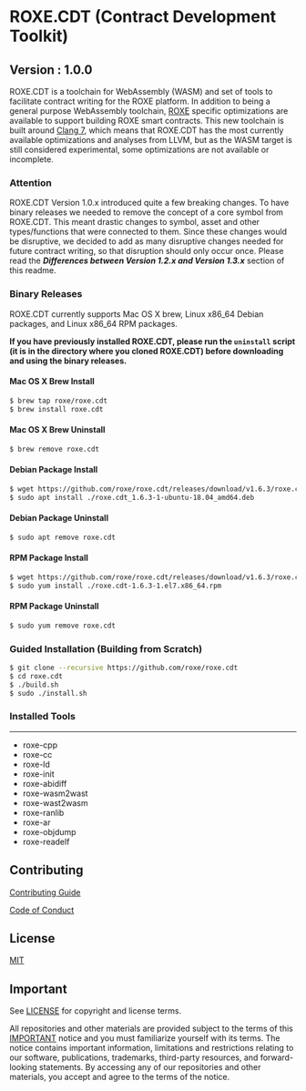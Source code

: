 # ROXE.CDT (Contract Development Toolkit)
## Version : 1.0.0

ROXE.CDT is a toolchain for WebAssembly (WASM) and set of tools to facilitate contract writing for the ROXE platform.  In addition to being a general purpose WebAssembly toolchain, [ROXE](https://github.com/roxe/eos) specific optimizations are available to support building ROXE smart contracts.  This new toolchain is built around [Clang 7](https://github.com/roxe/llvm), which means that ROXE.CDT has the most currently available optimizations and analyses from LLVM, but as the WASM target is still considered experimental, some optimizations are not available or incomplete.

### Attention
ROXE.CDT Version 1.0.x introduced quite a few breaking changes.  To have binary releases we needed to remove the concept of a core symbol from ROXE.CDT. This meant drastic changes to symbol, asset and other types/functions that were connected to them. Since these changes would be disruptive, we decided to add as many disruptive changes needed for future contract writing, so that disruption should only occur once. Please read the **_Differences between Version 1.2.x and Version 1.3.x_** section of this readme.

### Binary Releases
ROXE.CDT currently supports Mac OS X brew, Linux x86_64 Debian packages, and Linux x86_64 RPM packages.

**If you have previously installed ROXE.CDT, please run the `uninstall` script (it is in the directory where you cloned ROXE.CDT) before downloading and using the binary releases.**

#### Mac OS X Brew Install
```sh
$ brew tap roxe/roxe.cdt
$ brew install roxe.cdt
```

#### Mac OS X Brew Uninstall
```sh
$ brew remove roxe.cdt
```

#### Debian Package Install
```sh
$ wget https://github.com/roxe/roxe.cdt/releases/download/v1.6.3/roxe.cdt_1.6.3-1-ubuntu-18.04_amd64.deb
$ sudo apt install ./roxe.cdt_1.6.3-1-ubuntu-18.04_amd64.deb
```

#### Debian Package Uninstall
```sh
$ sudo apt remove roxe.cdt
```

#### RPM Package Install
```sh
$ wget https://github.com/roxe/roxe.cdt/releases/download/v1.6.3/roxe.cdt-1.6.3-1.el7.x86_64.rpm
$ sudo yum install ./roxe.cdt-1.6.3-1.el7.x86_64.rpm
```

#### RPM Package Uninstall
```sh
$ sudo yum remove roxe.cdt
```

### Guided Installation (Building from Scratch)
```sh
$ git clone --recursive https://github.com/roxe/roxe.cdt
$ cd roxe.cdt
$ ./build.sh
$ sudo ./install.sh
```

### Installed Tools
---
* roxe-cpp
* roxe-cc
* roxe-ld
* roxe-init
* roxe-abidiff
* roxe-wasm2wast
* roxe-wast2wasm
* roxe-ranlib
* roxe-ar
* roxe-objdump
* roxe-readelf

## Contributing

[Contributing Guide](./CONTRIBUTING.md)

[Code of Conduct](./CONTRIBUTING.md#conduct)

## License

[MIT](./LICENSE)

## Important

See [LICENSE](./LICENSE) for copyright and license terms.

All repositories and other materials are provided subject to the terms of this [IMPORTANT](./IMPORTANT.md) notice and you must familiarize yourself with its terms.  The notice contains important information, limitations and restrictions relating to our software, publications, trademarks, third-party resources, and forward-looking statements.  By accessing any of our repositories and other materials, you accept and agree to the terms of the notice.
